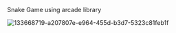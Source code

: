 Snake Game using arcade library


![133668719-a207807e-e964-455d-b3d7-5323c81feb1f](https://user-images.githubusercontent.com/88210093/137114677-20c699d6-ce7b-4aee-8ddc-a5a6badb8496.png)

